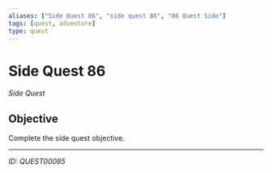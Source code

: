 ```yaml
---
aliases: ["Side Quest 86", "side quest 86", "86 Quest Side"]
tags: [quest, adventure]
type: quest
---
```


# Side Quest 86

*Side Quest*

## Objective
Complete the side quest objective.

---
*ID: QUEST00085*
